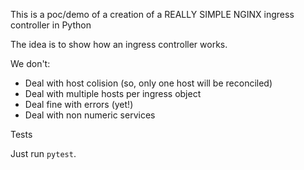This is a poc/demo of a creation of a REALLY SIMPLE NGINX ingress controller in Python

The idea is to show how an ingress controller works.

We don't:
* Deal with host colision (so, only one host will be reconciled)
* Deal with multiple hosts per ingress object
* Deal fine with errors (yet!)
* Deal with non numeric services

Tests

Just run `pytest`.
